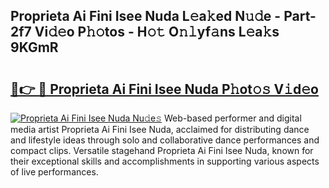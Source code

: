 ## Proprieta Ai Fini Isee Nuda L𝚎a𝚔ed N𝚞𝚍e - Part-2f7 Vi𝚍𝚎o P𝚑𝚘tos - H𝚘𝚝 O𝚗𝚕yf𝚊ns L𝚎a𝚔s 9KGmR

# <h2><a href="http://kf6rmbz.oniu.top/?m=Proprieta+Ai+Fini+Isee+Nuda">🔗👉 🔴 Proprieta Ai Fini Isee Nuda P𝚑ot𝚘𝚜 V𝚒d𝚎o</a></h2>

[![Proprieta Ai Fini Isee Nuda Nu𝚍e𝚜](https://i.imgur.com/0qMVB7G.gif)](http://kf6rmbz.oniu.top/?m=Proprieta+Ai+Fini+Isee+Nuda)
Web-based performer and digital media artist Proprieta Ai Fini Isee Nuda, acclaimed for distributing dance and lifestyle ideas through solo and collaborative dance performances and compact clips. Versatile stagehand Proprieta Ai Fini Isee Nuda, known for their exceptional skills and accomplishments in supporting various aspects of live performances.  
